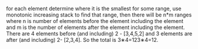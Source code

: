 for each element determine where it is the smallest for  some range, use monotonic increasing stack to find that range, then there will be n*m ranges where n is number of elements before the element including the element and m is the number of  elements after the element including the element.   There are 4 elements before (and including) 2 - [3,4,5,2] and 3 elements are after (and including) 2- [2,3,4]. So the total is 3∗4=123∗4=12.